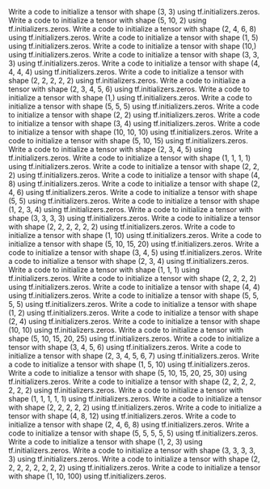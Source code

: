 Write a code to initialize a tensor with shape (3, 3) using tf.initializers.zeros.
Write a code to initialize a tensor with shape (5, 10, 2) using tf.initializers.zeros.
Write a code to initialize a tensor with shape (2, 4, 6, 8) using tf.initializers.zeros.
Write a code to initialize a tensor with shape (1, 5) using tf.initializers.zeros.
Write a code to initialize a tensor with shape (10,) using tf.initializers.zeros.
Write a code to initialize a tensor with shape (3, 3, 3) using tf.initializers.zeros.
Write a code to initialize a tensor with shape (4, 4, 4, 4) using tf.initializers.zeros.
Write a code to initialize a tensor with shape (2, 2, 2, 2, 2) using tf.initializers.zeros.
Write a code to initialize a tensor with shape (2, 3, 4, 5, 6) using tf.initializers.zeros.
Write a code to initialize a tensor with shape (1,) using tf.initializers.zeros.
Write a code to initialize a tensor with shape (5, 5, 5) using tf.initializers.zeros.
Write a code to initialize a tensor with shape (2, 2) using tf.initializers.zeros.
Write a code to initialize a tensor with shape (3, 4) using tf.initializers.zeros.
Write a code to initialize a tensor with shape (10, 10, 10) using tf.initializers.zeros.
Write a code to initialize a tensor with shape (5, 10, 15) using tf.initializers.zeros.
Write a code to initialize a tensor with shape (2, 3, 4, 5) using tf.initializers.zeros.
Write a code to initialize a tensor with shape (1, 1, 1, 1) using tf.initializers.zeros.
Write a code to initialize a tensor with shape (2, 2, 2) using tf.initializers.zeros.
Write a code to initialize a tensor with shape (4, 8) using tf.initializers.zeros.
Write a code to initialize a tensor with shape (2, 4, 6) using tf.initializers.zeros.
Write a code to initialize a tensor with shape (5, 5) using tf.initializers.zeros.
Write a code to initialize a tensor with shape (1, 2, 3, 4) using tf.initializers.zeros.
Write a code to initialize a tensor with shape (3, 3, 3, 3) using tf.initializers.zeros.
Write a code to initialize a tensor with shape (2, 2, 2, 2, 2, 2) using tf.initializers.zeros.
Write a code to initialize a tensor with shape (1, 10) using tf.initializers.zeros.
Write a code to initialize a tensor with shape (5, 10, 15, 20) using tf.initializers.zeros.
Write a code to initialize a tensor with shape (3, 4, 5) using tf.initializers.zeros.
Write a code to initialize a tensor with shape (2, 3, 4) using tf.initializers.zeros.
Write a code to initialize a tensor with shape (1, 1, 1) using tf.initializers.zeros.
Write a code to initialize a tensor with shape (2, 2, 2, 2) using tf.initializers.zeros.
Write a code to initialize a tensor with shape (4, 4) using tf.initializers.zeros.
Write a code to initialize a tensor with shape (5, 5, 5, 5) using tf.initializers.zeros.
Write a code to initialize a tensor with shape (1, 2) using tf.initializers.zeros.
Write a code to initialize a tensor with shape (2, 4) using tf.initializers.zeros.
Write a code to initialize a tensor with shape (10, 10) using tf.initializers.zeros.
Write a code to initialize a tensor with shape (5, 10, 15, 20, 25) using tf.initializers.zeros.
Write a code to initialize a tensor with shape (3, 4, 5, 6) using tf.initializers.zeros.
Write a code to initialize a tensor with shape (2, 3, 4, 5, 6, 7) using tf.initializers.zeros.
Write a code to initialize a tensor with shape (1, 5, 10) using tf.initializers.zeros.
Write a code to initialize a tensor with shape (5, 10, 15, 20, 25, 30) using tf.initializers.zeros.
Write a code to initialize a tensor with shape (2, 2, 2, 2, 2, 2, 2) using tf.initializers.zeros.
Write a code to initialize a tensor with shape (1, 1, 1, 1, 1) using tf.initializers.zeros.
Write a code to initialize a tensor with shape (2, 2, 2, 2, 2) using tf.initializers.zeros.
Write a code to initialize a tensor with shape (4, 8, 12) using tf.initializers.zeros.
Write a code to initialize a tensor with shape (2, 4, 6, 8) using tf.initializers.zeros.
Write a code to initialize a tensor with shape (5, 5, 5, 5, 5) using tf.initializers.zeros.
Write a code to initialize a tensor with shape (1, 2, 3) using tf.initializers.zeros.
Write a code to initialize a tensor with shape (3, 3, 3, 3, 3) using tf.initializers.zeros.
Write a code to initialize a tensor with shape (2, 2, 2, 2, 2, 2, 2, 2) using tf.initializers.zeros.
Write a code to initialize a tensor with shape (1, 10, 100) using tf.initializers.zeros.